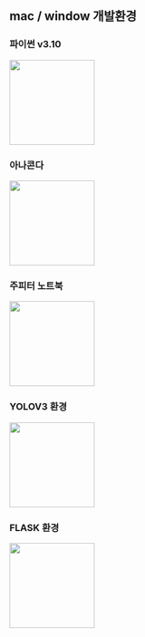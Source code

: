 ## mac / window 개발환경

### 파이썬 v3.10
<a href="https://www.python.org/"><img src="https://www.python.org/static/img/python-logo.png" style="width: 150px;"/></a>

### 아나콘다
<a href="https://www.anaconda.com/download"><img src="https://www.anaconda.com/wp-content/uploads/2022/12/anaconda_secondary_logo.svg" style="width: 150px;"/></a>

### 주피터 노트북
<a href="https://jupyter.org/install"><img src="https://jupyter.org/assets/logos/rectanglelogo-greytext-orangebody-greymoons.svg" style="width: 150px;"/></a>

### YOLOV3 환경
<a href="https://docs.ultralytics.com/models/yolov3/"><img src="https://raw.githubusercontent.com/ultralytics/assets/main/yolov3/banner-yolov3.png" style="width: 150px;"/></a>

### FLASK 환경
<a href="https://flask.palletsprojects.com/"><img src="https://img.shields.io/badge/Flask-000000?style=for-the-badge&logo=flask&logoColor=white" style="width: 150px;"/></a>
